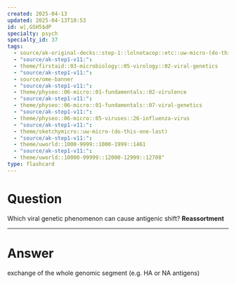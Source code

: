 ```yaml
---
created: 2025-04-13
updated: 2025-04-13T10:53
id: w|,GSH5$dP
specialty: psych
specialty_id: 37
tags:
  - source/ak-original-decks::step-1::lolnotacop::etc::uw-micro-(do-this-one-last)
  - "source/ak-step1-v11:": 
  - theme/firstaid::03-microbiology::05-virology::02-viral-genetics
  - "source/ak-step1-v11:": 
  - source/ome-banner
  - "source/ak-step1-v11:": 
  - theme/physeo::06-micro::01-fundamentals::02-virulence
  - "source/ak-step1-v11:": 
  - theme/physeo::06-micro::01-fundamentals::07-viral-genetics
  - "source/ak-step1-v11:": 
  - theme/physeo::06-micro::05-viruses::26-influenza-virus
  - "source/ak-step1-v11:": 
  - theme/sketchymicro::uw-micro-(do-this-one-last)
  - "source/ak-step1-v11:": 
  - theme/uworld::1000-9999::1000-1999::1461
  - "source/ak-step1-v11:": 
  - theme/uworld::10000-99999::12000-12999::12708"
type: flashcard
---
```


# Question
Which viral genetic phenomenon can cause antigenic shift?   **Reassortment**

---

# Answer
exchange of the whole genomic segment (e.g. HA or NA antigens)